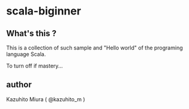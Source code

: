 # scala-biginner

## What's this ?

This is a collection of such sample and "Hello world" of the programing language Scala.

To turn off if mastery...

## author

Kazuhito Miura ( @kazuhito_m )


